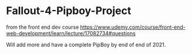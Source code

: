 # Fallout-4-Pipboy-Project
from the front end dev course 
https://www.udemy.com/course/front-end-web-development/learn/lecture/17082734#questions

Will add more and have a complete PipBoy by end of end of 2021.
